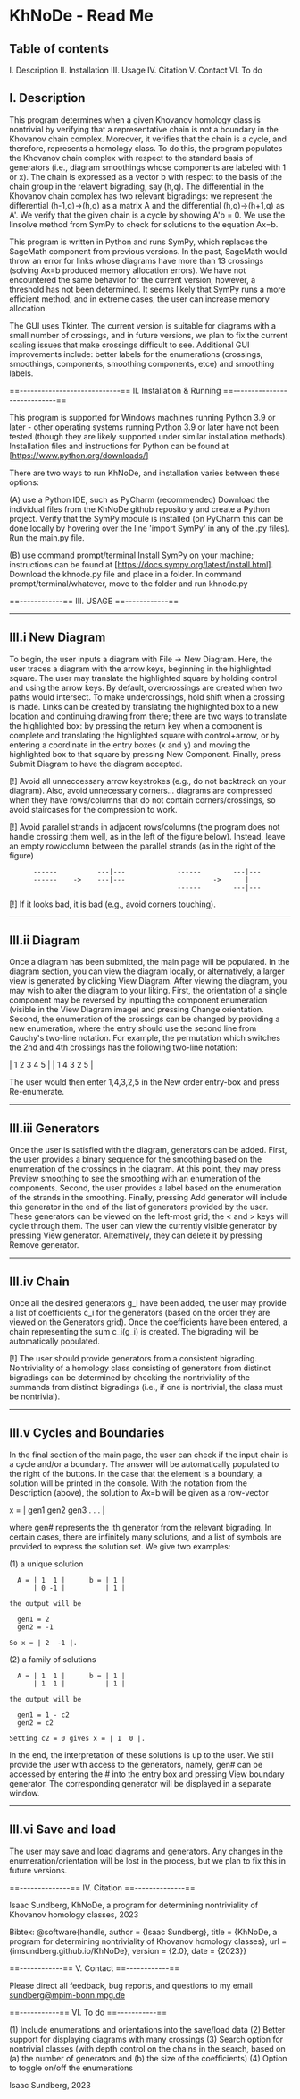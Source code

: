 # KhNoDe - Read Me



## Table of contents

I.   Description
II.  Installation
III. Usage
IV.  Citation
V.   Contact
VI.  To do










## I. Description

This program determines when a given Khovanov homology class is nontrivial by verifying that a representative chain is not a boundary in the Khovanov chain complex. Moreover, it verifies that the chain is a cycle, and therefore, represents a homology class. To do this, the program populates the Khovanov chain complex with respect to the standard basis of generators (i.e., diagram smoothings whose components are labeled with 1 or x). The chain is expressed as a vector b with respect to the basis of the chain group in the relavent bigrading, say (h,q). The differential in the Khovanov chain complex has two relevant bigradings: we represent the differential (h-1,q)->(h,q) as a matrix A and the differential (h,q)->(h+1,q) as A'. We verify that the given chain is a cycle by showing A'b = 0. We use the linsolve method from SymPy to check for solutions to the equation Ax=b.

This program is written in Python and runs SymPy, which replaces the SageMath component from previous versions. In the past, SageMath would throw an error for links whose diagrams have more than 13 crossings (solving Ax=b produced memory allocation errors). We have not encountered the same behavior for the current version, however, a threshold has not been determined. It seems likely that SymPy runs a more efficient method, and in extreme cases, the user can increase memory allocation.

The GUI uses Tkinter. The current version is suitable for diagrams with a small number of crossings, and in future versions, we plan to fix the current scaling issues that make crossings difficult to see. Additional GUI improvements include: better labels for the enumerations (crossings, smoothings, components, smoothing components, etce) and smoothing labels. 










==----------------------------==
   II. Installation & Running
==----------------------------==

This program is supported for Windows machines running Python 3.9 or later - other operating systems running Python 3.9 or later have not been tested (though they are likely supported under similar installation methods). Installation files and instructions for Python can be found at [https://www.python.org/downloads/]

There are two ways to run KhNoDe, and installation varies between these options:

(A) use a Python IDE, such as PyCharm (recommended)
Download the individual files from the KhNoDe github repository and create a Python project. Verify that the SymPy module is installed (on PyCharm this can be done locally by hovering over the line 'import SymPy' in any of the .py files). Run the main.py file.

(B) use command prompt/terminal
Install SymPy on your machine; instructions can be found at [https://docs.sympy.org/latest/install.html]. Download the khnode.py file and place in a folder. In command prompt/terminal/whatever, move to the folder and run khnode.py










==------------==
   III. USAGE
==------------==




-----------------
III.i New Diagram
-----------------

To begin, the user inputs a diagram with File -> New Diagram. Here, the user traces a diagram with the arrow keys, beginning in the highlighted square. The user may translate the highlighted square by holding control and using the arrow keys. By default, overcrossings are created when two paths would intersect. To make undercrossings, hold shift when a crossing is made. Links can be created by translating the highlighted box to a new location and continuing drawing from there; there are two ways to translate the highlighted box: by pressing the return key when a component is complete and translating the highlighted square with control+arrow, or by entering a coordinate in the entry boxes (x and y) and moving the highlighted box to that square by pressing New Component. Finally, press Submit Diagram to have the diagram accepted.

[!] Avoid all unneccessary arrow keystrokes (e.g., do not backtrack on your diagram). Also, avoid unnecessary corners... diagrams are compressed when they have rows/columns that do not contain corners/crossings, so avoid staircases for the compression to work.

[!] Avoid parallel strands in adjacent rows/columns (the program does not handle crossing them well, as in the left of the figure below). Instead, leave an empty row/column between the parallel strands (as in the right of the figure)

          ------          ---|---             ------        ---|---
          ------    ->    ---|---                      ->      |
                                              ------        ---|---

[!] If it looks bad, it is bad (e.g., avoid corners touching).





--------------
III.ii Diagram
--------------

Once a diagram has been submitted, the main page will be populated. In the diagram section, you can view the diagram locally, or alternatively, a larger view is generated by clicking View Diagram. After viewing the diagram, you may wish to alter the diagram to your liking. First, the orientation of a single component may be reversed by inputting the component enumeration (visible in the View Diagram image) and pressing Change orientation. Second, the enumeration of the crossings can be changed by providing a new enumeration, where the entry should use the second line from Cauchy's two-line notation. For example, the permutation which switches the 2nd and 4th crossings has the following two-line notation:

   | 1 2 3 4 5 |
   | 1 4 3 2 5 |

The user would then enter 1,4,3,2,5 in the New order entry-box and press Re-enumerate.





------------------
III.iii Generators
------------------

Once the user is satisfied with the diagram, generators can be added. First, the user provides a binary sequence for the smoothing based on the enumeration of the crossings in the diagram. At this point, they may press Preview smoothing to see the smoothing with an enumeration of the components. Second, the user provides a label based on the enumeration of the strands in the smoothing. Finally, pressing Add generator will include this generator in the end of the list of generators provided by the user. These generators can be viewed on the left-most grid; the < and > keys will cycle through them. The user can view the currently visible generator by pressing View generator. Alternatively, they can delete it by pressing Remove generator.





------------
III.iv Chain
------------

Once all the desired generators g_i have been added, the user may provide a list of coefficients c_i for the generators (based on the order they are viewed on the Generators grid). Once the coefficients have been entered, a chain representing the sum c_i(g_i) is created. The bigrading will be automatically populated.

[!] The user should provide generators from a consistent bigrading. Nontriviality of a homology class consisting of generators from distinct bigradings can be determined by checking the nontriviality of the summands from distinct bigradings (i.e., if one is nontrivial, the class must be nontrivial).





---------------------------
III.v Cycles and Boundaries
---------------------------

In the final section of the main page, the user can check if the input chain is a cycle and/or a boundary. The answer will be automatically populated to the right of the buttons. In the case that the element is a boundary, a solution will be printed in the console. With the notation from the Description (above), the solution to Ax=b will be given as a row-vector

   x = | gen1  gen2  gen3  . . . |

where gen# represents the ith generator from the relevant bigrading. In certain cases, there are infinitely many solutions, and a list of symbols are provided to express the solution set. We give two examples: 

(1) a unique solution

      A = | 1  1 |      b = | 1 |
          | 0 -1 |          | 1 |

    the output will be

      gen1 = 2
      gen2 = -1

    So x = | 2  -1 |.

(2) a family of solutions

      A = | 1  1 |      b = | 1 |
          | 1  1 |          | 1 |

    the output will be

      gen1 = 1 - c2
      gen2 = c2

    Setting c2 = 0 gives x = | 1  0 |.
    
In the end, the interpretation of these solutions is up to the user. We still provide the user with access to the generators, namely, gen# can be accessed by entering the # into the entry box and pressing View boundary generator. The corresponding generator will be displayed in a separate window.





--------------------
III.vi Save and load
--------------------

The user may save and load diagrams and generators. Any changes in the enumeration/orientation will be lost in the process, but we plan to fix this in future versions.









==--------------==
   IV. Citation
==--------------==

Isaac Sundberg, KhNoDe, a program for determining nontriviality of Khovanov homology classes, 2023

Bibtex:
@software{handle, author = {Isaac Sundberg}, title = {KhNoDe, a program for determining nontriviality of Khovanov homology classes}, url = {imsundberg.github.io/KhNoDe}, version = {2.0}, date = {2023}}










==------------==
   V. Contact
==------------==

Please direct all feedback, bug reports, and questions to my email sundberg@mpim-bonn.mpg.de










==-----------==
   VI. To do
==-----------==

(1) Include enumerations and orientations into the save/load data
(2) Better support for displaying diagrams with many crossings
(3) Search option for nontrivial classes (with depth control on the chains in the search, based on (a) the number of generators and (b) the size of the coefficients)
(4) Option to toggle on/off the enumerations










Isaac Sundberg, 2023
